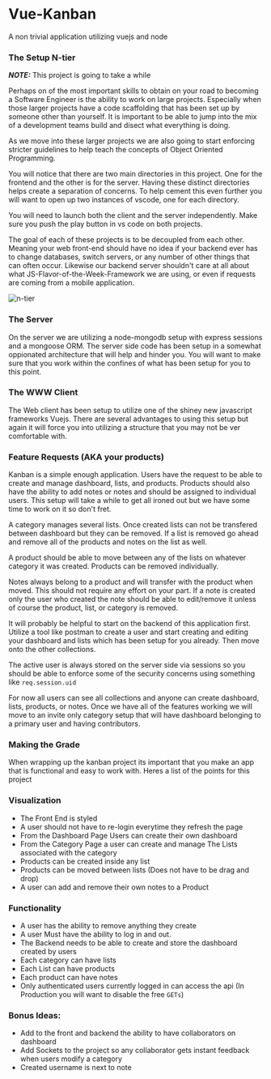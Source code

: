 # Vue-Kanban

A non trivial application utilizing vuejs and node


### The Setup N-tier

***NOTE:*** This project is going to take a while

Perhaps on of the most important skills to obtain on your road to becoming a Software Engineer is the ability to work on large projects. Especially when those larger projects have a code scaffolding that has been set up by someone other than yourself. It is important to be able to jump into the mix of a development teams build and disect what everything is doing. 

As we move into these larger projects we are also going to start enforcing stricter guidelines to help teach the concepts of Object Oriented Programming.

You will notice that there are two main directories in this project. One for the frontend and the other is for the server. Having these distinct directories helps create a separation of concerns. To help cement this even further you will want to open up two instances of vscode, one for each directory. 

You will need to launch both the client and the server independently. Make sure you push the play button in vs code on both projects.

The goal of each of these projects is to be decoupled from each other. Meaning your web front-end should have no idea if your backend ever has to change databases, switch servers, or any number of other things that can often occur. Likewise our backend server shouldn't care at all about what JS-Flavor-of-the-Week-Framework we are using, or even if requests are coming from a mobile application. 

![n-tier](http://www.amzi.com/articles/youbet_architecture.gif)


### The Server
On the server we are utilizing a node-mongodb setup with express sessions and a mongoose ORM. The server side code has been setup in a somewhat oppionated architecture that will help and hinder you. You will want to make sure that you work within the confines of what has been setup for you to this point. 

### The WWW Client
The Web client has been setup to utilize one of the shiney new javascript frameworks Vuejs. There are several advantages to using this setup but again it will force you into utilizing a structure that you may not be ver comfortable with. 


### Feature Requests (AKA your products)

Kanban is a simple enough application. Users have the request to be able to create and manage dashboard, lists, and products. Products should also have the ability to add notes or notes and should be assigned to individual users. This setup will take a while to get all ironed out but we have some time to work on it so don't fret.

A category manages several lists. Once created lists can not be transfered between dashboard but they can be removed. If a list is removed go ahead and remove all of the products and notes on the list as well.

A product should be able to move between any of the lists on whatever category it was created. Products can be removed individually. 

Notes always belong to a product and will transfer with the product when moved. This should not require any effort on your part. If a note is created only the user who created the note should be able to edit/remove it unless of course the product, list, or category is removed. 

It will probably be helpful to start on the backend of this application first. Utilize a tool like postman to create a user and start creating and editing your dashboard and lists which has been setup for you already. Then move onto the other collections. 

The active user is always stored on the server side via sessions so you should be able to enforce some of the security concerns using something like `req.session.uid`

For now all users can see all collections and anyone can create dashboard, lists, products, or notes. Once  we have all of the features working we will move to an invite only category setup that will have dashboard belonging to a primary user and having contributors.

### Making the Grade

When wrapping up the kanban project its important that you make an app that is functional and easy to work with. Heres a list of the points for this project

### Visualization

- The Front End is styled
- A user should not have to re-login everytime they refresh the page
- From the Dashboard Page Users can create their own dashboard
- From the Category Page a user can create and manage The Lists associated with the category
- Products can be created inside any list
- Products can be moved between lists (Does not have to be drag and drop)
- A user can add and remove their own notes to a Product

### Functionality

- A user has the ability to remove anything they create
- A user Must have the ability to log in and out.
- The Backend needs to be able to create and store the dashboard created by users
- Each category can have lists
- Each List can have products
- Each product can have notes
- Only authenticated users currently logged in can access the api (In Production you will want to disable the free `GETs`)

### Bonus Ideas:
- Add to the front and backend the ability to have collaborators on dashboard
- Add Sockets to the project so any collaborator gets instant feedback when users modify a category
- Created username is next to note
